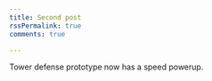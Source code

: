 ```yaml
---
title: Second post
rssPermalink: true
comments: true

---
```


Tower defense prototype now has a speed powerup.